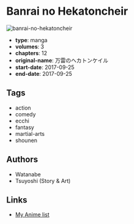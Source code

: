 # Banrai no Hekatoncheir

![banrai-no-hekatoncheir](https://cdn.myanimelist.net/images/manga/2/227869.jpg)

-   **type**: manga
-   **volumes**: 3
-   **chapters**: 12
-   **original-name**: 万雷のヘカトンケイル
-   **start-date**: 2017-09-25
-   **end-date**: 2017-09-25

## Tags

-   action
-   comedy
-   ecchi
-   fantasy
-   martial-arts
-   shounen

## Authors

-   Watanabe
-   Tsuyoshi (Story & Art)

## Links

-   [My Anime list](https://myanimelist.net/manga/114919/Banrai_no_Hekatoncheir)
